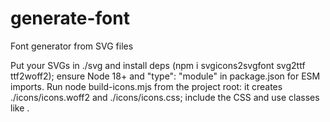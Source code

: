 # generate-font
Font generator from SVG files

Put your SVGs in ./svg and install deps (npm i svgicons2svgfont svg2ttf ttf2woff2); ensure Node 18+ and "type": "module" in package.json for ESM imports.
Run node build-icons.mjs from the project root: it creates ./icons/icons.woff2 and ./icons/icons.css; include the CSS and use classes like <i class="icon-[svg-filename]"></i>.
